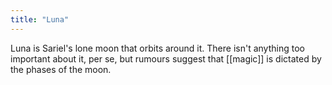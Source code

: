 ```yaml
---
title: "Luna"
---
```

Luna is Sariel's lone moon that orbits around it. There isn't anything too important about it, per se, but rumours suggest that [[magic]] is dictated by the phases of the moon. 